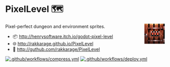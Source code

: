 # **PixelLevel** 🗺️

<img align="right" src="icon.png">

Pixel-perfect dungeon and environment sprites.

- 📦 <http://henrysoftware.itch.io/godot-pixel-level>
- 🌐 <http://rakkarage.github.io/PixelLevel>
- 📃 <http://guthub.com/rakkarage/PixelLevel>

[![.github/workflows/compress.yml](https://github.com/rakkarage/PixelLevel/actions/workflows/compress.yml/badge.svg)](https://github.com/rakkarage/PixelLevel/actions/workflows/compress.yml)
[![.github/workflows/deploy.yml](https://github.com/rakkarage/PixelLevel/actions/workflows/deploy.yml/badge.svg)](https://github.com/rakkarage/PixelLevel/actions/workflows/deploy.yml)
